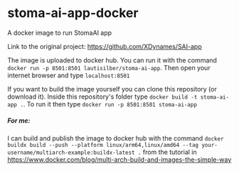 # stoma-ai-app-docker
A docker image to run StomaAI app

Link to the original project: https://github.com/XDynames/SAI-app

The image is uploaded to docker hub. You can run it with the command `docker run -p 8501:8501 lautisilber/stoma-ai-app`. Then open your internet browser and type `localhost:8501`

If you want to build the image yourself you can clone this repository (or download it). Inside this repository's folder type `docker build -t stoma-ai-app .`. To run it then type `docker run -p 8501:8501 stoma-ai-app`

##### For me:

I can build and publish the image to docker hub with the command `docker buildx build --push --platform linux/arm64,linux/amd64 --tag your-username/multiarch-example:buildx-latest .` from the tutorial in https://www.docker.com/blog/multi-arch-build-and-images-the-simple-way
